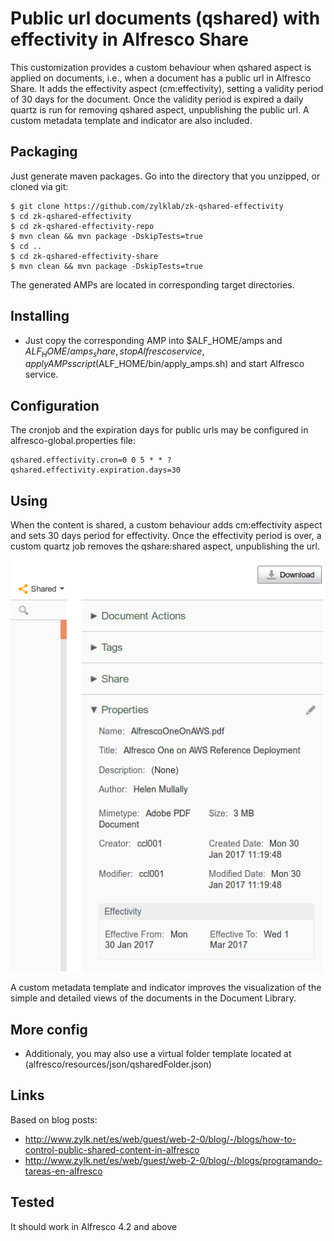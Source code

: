 # Public url documents (qshared) with effectivity in Alfresco Share

This customization provides a custom behaviour when qshared aspect is applied on documents, i.e., when a document has a public url in Alfresco Share. It adds the effectivity aspect (cm:effectivity), setting a validity period of 30 days for the document. Once the validity period is expired a daily quartz is run for removing qshared aspect, unpublishing the public url. A custom metadata template and indicator are also included.

## Packaging

Just generate maven packages. Go into the directory that you unzipped, or cloned via git:

    $ git clone https://github.com/zylklab/zk-qshared-effectivity
    $ cd zk-qshared-effectivity
    $ cd zk-qshared-effectivity-repo
    $ mvn clean && mvn package -DskipTests=true
    $ cd ..
    $ cd zk-qshared-effectivity-share
    $ mvn clean && mvn package -DskipTests=true

The generated AMPs are located in corresponding target directories. 

## Installing
 - Just copy the corresponding AMP into $ALF_HOME/amps and $ALF_HOME/amps_share, stop Alfresco service, apply AMPs script ($ALF_HOME/bin/apply_amps.sh) and start Alfresco service.

## Configuration

The cronjob and the expiration days for public urls may be configured in alfresco-global.properties file:

```
qshared.effectivity.cron=0 0 5 * * ?
qshared.effectivity.expiration.days=30
```

## Using

When the content is shared, a custom behaviour adds cm:effectivity aspect and sets 30 days period for effectivity. Once the effectivity period is over, a custom quartz job removes the qshare:shared aspect, unpublishing the url.

![Screenshot Behaviour](screenshots/qshared2.png)

A custom metadata template and indicator improves the visualization of the simple and detailed views of the documents in the Document Library.

## More config
 - Additionaly, you may also use a virtual folder template located at (alfresco/resources/json/qsharedFolder.json)

## Links

Based on blog posts:
 - http://www.zylk.net/es/web/guest/web-2-0/blog/-/blogs/how-to-control-public-shared-content-in-alfresco
 - http://www.zylk.net/es/web/guest/web-2-0/blog/-/blogs/programando-tareas-en-alfresco

## Tested

It should work in Alfresco 4.2 and above
